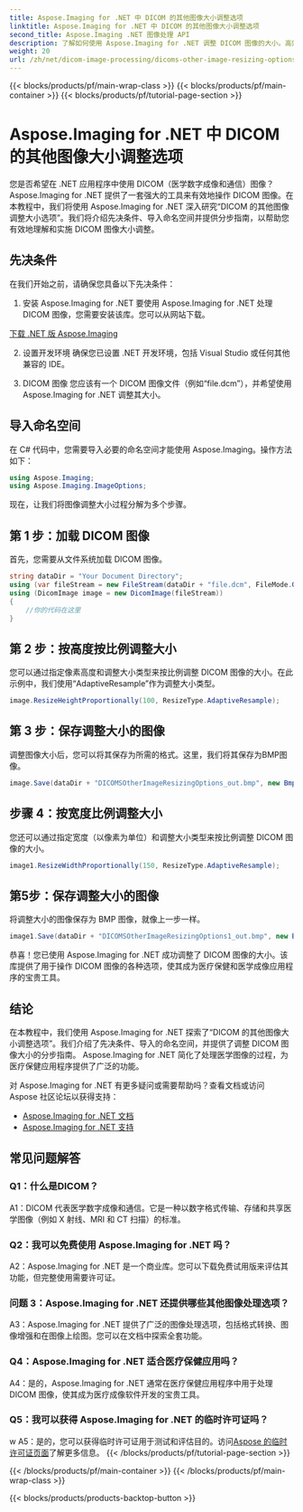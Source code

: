 ```yaml
---
title: Aspose.Imaging for .NET 中 DICOM 的其他图像大小调整选项
linktitle: Aspose.Imaging for .NET 中 DICOM 的其他图像大小调整选项
second_title: Aspose.Imaging .NET 图像处理 API
description: 了解如何使用 Aspose.Imaging for .NET 调整 DICOM 图像的大小。高效医学图像处理的分步指南。
weight: 20
url: /zh/net/dicom-image-processing/dicoms-other-image-resizing-options/
---
```


{{< blocks/products/pf/main-wrap-class >}}
{{< blocks/products/pf/main-container >}}
{{< blocks/products/pf/tutorial-page-section >}}

# Aspose.Imaging for .NET 中 DICOM 的其他图像大小调整选项

您是否希望在 .NET 应用程序中使用 DICOM（医学数字成像和通信）图像？ Aspose.Imaging for .NET 提供了一套强大的工具来有效地操作 DICOM 图像。在本教程中，我们将使用 Aspose.Imaging for .NET 深入研究“DICOM 的其他图像调整大小选项”。我们将介绍先决条件、导入命名空间并提供分步指南，以帮助您有效地理解和实施 DICOM 图像大小调整。

## 先决条件

在我们开始之前，请确保您具备以下先决条件：

1. 安装 Aspose.Imaging for .NET
要使用 Aspose.Imaging for .NET 处理 DICOM 图像，您需要安装该库。您可以从网站下载。

[下载 .NET 版 Aspose.Imaging](https://releases.aspose.com/imaging/net/)

2. 设置开发环境
确保您已设置 .NET 开发环境，包括 Visual Studio 或任何其他兼容的 IDE。

3. DICOM 图像
您应该有一个 DICOM 图像文件（例如“file.dcm”），并希望使用 Aspose.Imaging for .NET 调整其大小。

## 导入命名空间

在 C# 代码中，您需要导入必要的命名空间才能使用 Aspose.Imaging。操作方法如下：

```csharp
using Aspose.Imaging;
using Aspose.Imaging.ImageOptions;
```

现在，让我们将图像调整大小过程分解为多个步骤。

## 第 1 步：加载 DICOM 图像
首先，您需要从文件系统加载 DICOM 图像。

```csharp
string dataDir = "Your Document Directory";
using (var fileStream = new FileStream(dataDir + "file.dcm", FileMode.Open, FileAccess.Read))
using (DicomImage image = new DicomImage(fileStream))
{
    //你的代码在这里
}
```

## 第 2 步：按高度按比例调整大小
您可以通过指定像素高度和调整大小类型来按比例调整 DICOM 图像的大小。在此示例中，我们使用“AdaptiveResample”作为调整大小类型。

```csharp
image.ResizeHeightProportionally(100, ResizeType.AdaptiveResample);
```

## 第 3 步：保存调整大小的图像
调整图像大小后，您可以将其保存为所需的格式。这里，我们将其保存为BMP图像。

```csharp
image.Save(dataDir + "DICOMSOtherImageResizingOptions_out.bmp", new BmpOptions());
```

## 步骤 4：按宽度比例调整大小
您还可以通过指定宽度（以像素为单位）和调整大小类型来按比例调整 DICOM 图像的大小。

```csharp
image1.ResizeWidthProportionally(150, ResizeType.AdaptiveResample);
```

## 第5步：保存调整大小的图像
将调整大小的图像保存为 BMP 图像，就像上一步一样。

```csharp
image1.Save(dataDir + "DICOMSOtherImageResizingOptions1_out.bmp", new BmpOptions());
```

恭喜！您已使用 Aspose.Imaging for .NET 成功调整了 DICOM 图像的大小。该库提供了用于操作 DICOM 图像的各种选项，使其成为医疗保健和医学成像应用程序的宝贵工具。

## 结论

在本教程中，我们使用 Aspose.Imaging for .NET 探索了“DICOM 的其他图像大小调整选项”。我们介绍了先决条件、导入的命名空间，并提供了调整 DICOM 图像大小的分步指南。 Aspose.Imaging for .NET 简化了处理医学图像的过程，为医疗保健应用程序提供了广泛的功能。

对 Aspose.Imaging for .NET 有更多疑问或需要帮助吗？查看文档或访问 Aspose 社区论坛以获得支持：

- [Aspose.Imaging for .NET 文档](https://reference.aspose.com/imaging/net/)
- [Aspose.Imaging for .NET 支持](https://forum.aspose.com/)

## 常见问题解答

### Q1：什么是DICOM？

A1：DICOM 代表医学数字成像和通信。它是一种以数字格式传输、存储和共享医学图像（例如 X 射线、MRI 和 CT 扫描）的标准。

### Q2：我可以免费使用 Aspose.Imaging for .NET 吗？

A2：Aspose.Imaging for .NET 是一个商业库。您可以下载免费试用版来评估其功能，但完整使用需要许可证。

### 问题 3：Aspose.Imaging for .NET 还提供哪些其他图像处理选项？

A3：Aspose.Imaging for .NET 提供了广泛的图像处理选项，包括格式转换、图像增强和在图像上绘图。您可以在文档中探索全套功能。

### Q4：Aspose.Imaging for .NET 适合医疗保健应用吗？

A4：是的，Aspose.Imaging for .NET 通常在医疗保健应用程序中用于处理 DICOM 图像，使其成为医疗成像软件开发的宝贵工具。

### Q5：我可以获得 Aspose.Imaging for .NET 的临时许可证吗？
w
 A5：是的，您可以获得临时许可证用于测试和评估目的。访问[Aspose 的临时许可证页面](https://purchase.aspose.com/temporary-license/)了解更多信息。
{{< /blocks/products/pf/tutorial-page-section >}}

{{< /blocks/products/pf/main-container >}}
{{< /blocks/products/pf/main-wrap-class >}}

{{< blocks/products/products-backtop-button >}}
